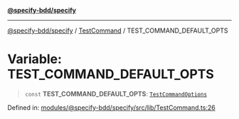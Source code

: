 [**@specify-bdd/specify**](../../README.md)

***

[@specify-bdd/specify](../../modules.md) / [TestCommand](../README.md) / TEST\_COMMAND\_DEFAULT\_OPTS

# Variable: TEST\_COMMAND\_DEFAULT\_OPTS

> `const` **TEST\_COMMAND\_DEFAULT\_OPTS**: [`TestCommandOptions`](../interfaces/TestCommandOptions.md)

Defined in: [modules/@specify-bdd/specify/src/lib/TestCommand.ts:26](https://github.com/specify-bdd/specify-core/blob/a72967d5d7ff6946c1828988ad1d054ed520ad4a/modules/@specify-bdd/specify/src/lib/TestCommand.ts#L26)
